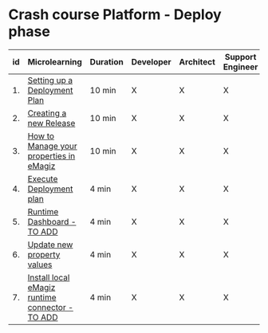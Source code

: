 # Crash course Platform - Deploy phase

| id | Microlearning | Duration | Developer | Architect | Support<br>Engineer |
| ---- | ---- | ---- | ---- | ---- | ---- |
|1. |[Setting up a Deployment Plan](crashcourse-platform-deploy-setup-deployment-plan.md)| 10 min | X | X | X |
|2. |[Creating a new Release](crashcourse-platform-deploy-create-new-release.md)| 10 min | X | X | X |
|3. |[How to Manage your properties in eMagiz](crashcourse-platform-deploy-property-management.md)| 10 min | X | X | X |
|4. |[Execute Deployment plan](crashcourse-platform-deploy-execute-deployment-plan.md)| 4 min | X | X | X |
|5. |[Runtime Dashboard - TO ADD](crashcourse-platform-deploy-editing-properties.md)| 4 min | X | X | X |
|6. |[Update new property values](crashcourse-platform-deploy-actualize-properties.md)| 4 min | X | X | X |
|7. |[Install local eMagiz runtime connector - TO ADD](crashcourse-platform-deploy-editing-properties.md)| 4 min | X | X | X |